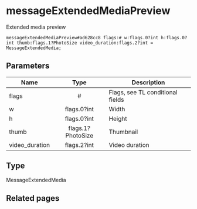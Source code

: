# messageExtendedMediaPreview
Extended media preview

```
messageExtendedMediaPreview#ad628cc8 flags:# w:flags.0?int h:flags.0?int thumb:flags.1?PhotoSize video_duration:flags.2?int = MessageExtendedMedia;
```

## Parameters
| Name | Type | Description |
| ---- | :----: | ----------- |
| flags | # | Flags, see TL conditional fields |
| w | flags.0?int | Width |
| h | flags.0?int | Height |
| thumb | flags.1?PhotoSize | Thumbnail |
| video_duration | flags.2?int | Video duration |


## Type
MessageExtendedMedia

## Related pages

